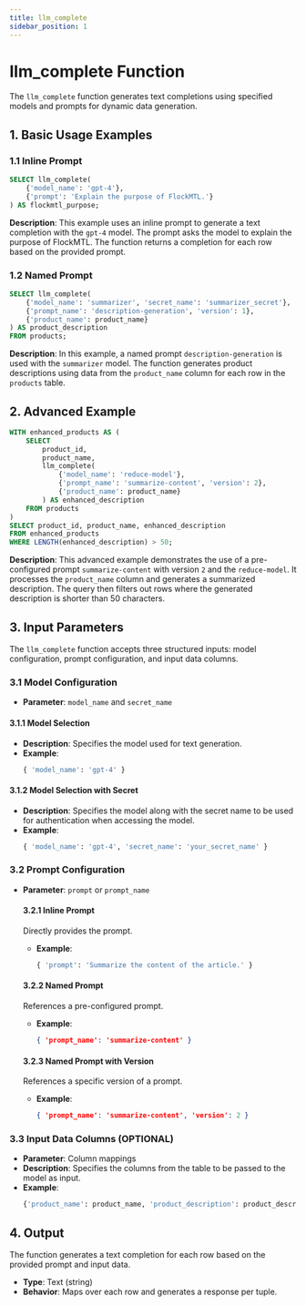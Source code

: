```yaml
---
title: llm_complete
sidebar_position: 1
---
```


# llm_complete Function

The `llm_complete` function generates text completions using specified models and prompts for dynamic data generation.

## 1. Basic Usage Examples

### 1.1 Inline Prompt

```sql
SELECT llm_complete(
    {'model_name': 'gpt-4'},
    {'prompt': 'Explain the purpose of FlockMTL.'}
) AS flockmtl_purpose;
```

**Description**: This example uses an inline prompt to generate a text completion with the `gpt-4` model. The prompt asks the model to explain the purpose of FlockMTL. The function returns a completion for each row based on the provided prompt.

### 1.2 Named Prompt

```sql
SELECT llm_complete(
    {'model_name': 'summarizer', 'secret_name': 'summarizer_secret'},
    {'prompt_name': 'description-generation', 'version': 1},
    {'product_name': product_name}
) AS product_description
FROM products;
```

**Description**: In this example, a named prompt `description-generation` is used with the `summarizer` model. The function generates product descriptions using data from the `product_name` column for each row in the `products` table.

## 2. Advanced Example

```sql
WITH enhanced_products AS (
    SELECT
        product_id,
        product_name,
        llm_complete(
            {'model_name': 'reduce-model'},
            {'prompt_name': 'summarize-content', 'version': 2},
            {'product_name': product_name}
        ) AS enhanced_description
    FROM products
)
SELECT product_id, product_name, enhanced_description
FROM enhanced_products
WHERE LENGTH(enhanced_description) > 50;
```

**Description**: This advanced example demonstrates the use of a pre-configured prompt `summarize-content` with version `2` and the `reduce-model`. It processes the `product_name` column and generates a summarized description. The query then filters out rows where the generated description is shorter than 50 characters.

## 3. Input Parameters

The `llm_complete` function accepts three structured inputs: model configuration, prompt configuration, and input data columns.

### 3.1 Model Configuration

- **Parameter**: `model_name` and `secret_name`

#### 3.1.1 Model Selection

- **Description**: Specifies the model used for text generation.
- **Example**:
  ```sql
  { 'model_name': 'gpt-4' }
  ```

#### 3.1.2 Model Selection with Secret

- **Description**: Specifies the model along with the secret name to be used for authentication when accessing the model.
- **Example**:
  ```sql
  { 'model_name': 'gpt-4', 'secret_name': 'your_secret_name' }
  ```

### 3.2 Prompt Configuration

- **Parameter**: `prompt` or `prompt_name`

  #### 3.2.1 Inline Prompt

  Directly provides the prompt.

  - **Example**:
    ```sql
    { 'prompt': 'Summarize the content of the article.' }
    ```

  #### 3.2.2 Named Prompt

  References a pre-configured prompt.

  - **Example**:
    ```json
    { 'prompt_name': 'summarize-content' }
    ```

  #### 3.2.3 Named Prompt with Version

  References a specific version of a prompt.

  - **Example**:
    ```json
    { 'prompt_name': 'summarize-content', 'version': 2 }
    ```

### 3.3 Input Data Columns (OPTIONAL)

- **Parameter**: Column mappings
- **Description**: Specifies the columns from the table to be passed to the model as input.
- **Example**:
  ```sql
  {'product_name': product_name, 'product_description': product_description}
  ```

## 4. Output

The function generates a text completion for each row based on the provided prompt and input data.

- **Type**: Text (string)
- **Behavior**: Maps over each row and generates a response per tuple.